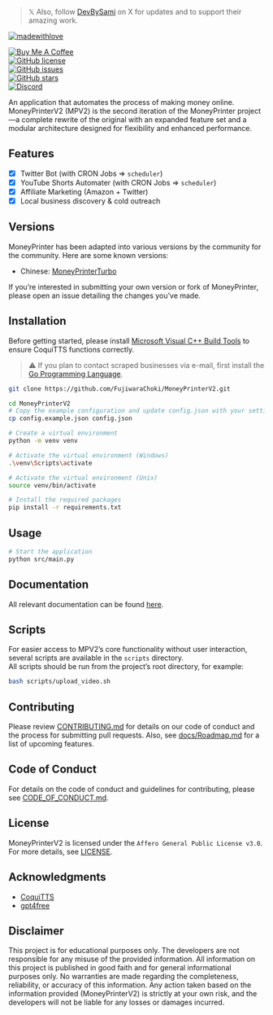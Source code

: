 > 𝕏 Also, follow [DevBySami](https://x.com/DevBySami) on X for updates and to support their amazing work.

[![madewithlove](https://img.shields.io/badge/made_with-%E2%9D%A4-red?style=for-the-badge&labelColor=orange)](https://github.com/FujiwaraChoki/MoneyPrinterV2)

[![Buy Me A Coffee](https://img.shields.io/badge/Buy%20Me%20A%20Coffee-Donate-brightgreen?logo=buymeacoffee)](https://www.buymeacoffee.com/fujicodes)  
[![GitHub license](https://img.shields.io/github/license/FujiwaraChoki/MoneyPrinterV2?style=for-the-badge)](https://github.com/FujiwaraChoki/MoneyPrinterV2/blob/main/LICENSE)  
[![GitHub issues](https://img.shields.io/github/issues/FujiwaraChoki/MoneyPrinterV2?style=for-the-badge)](https://github.com/FujiwaraChoki/MoneyPrinterV2/issues)  
[![GitHub stars](https://img.shields.io/github/stars/FujiwaraChoki/MoneyPrinterV2?style=for-the-badge)](https://github.com/FujiwaraChoki/MoneyPrinterV2/stargazers)  
[![Discord](https://img.shields.io/discord/1134848537704804432?style=for-the-badge)](https://dsc.gg/fuji-community)

An application that automates the process of making money online.  
MoneyPrinterV2 (MPV2) is the second iteration of the MoneyPrinter project—a complete rewrite of the original with an expanded feature set and a modular architecture designed for flexibility and enhanced performance.
<!-- 
> **Note:** MPV2 requires Python 3.9 to function effectively.  
> Watch the YouTube overview [here](https://youtu.be/wAZ_ZSuIqfk). -->

## Features

- [x] Twitter Bot (with CRON Jobs => `scheduler`)
- [x] YouTube Shorts Automater (with CRON Jobs => `scheduler`)
- [x] Affiliate Marketing (Amazon + Twitter)
- [x] Local business discovery & cold outreach

## Versions

MoneyPrinter has been adapted into various versions by the community for the community. Here are some known versions:

- Chinese: [MoneyPrinterTurbo](https://github.com/harry0703/MoneyPrinterTurbo)

If you’re interested in submitting your own version or fork of MoneyPrinter, please open an issue detailing the changes you’ve made.

## Installation

Before getting started, please install [Microsoft Visual C++ Build Tools](https://visualstudio.microsoft.com/de/visual-cpp-build-tools/) to ensure CoquiTTS functions correctly.

> ⚠️ If you plan to contact scraped businesses via e-mail, first install the [Go Programming Language](https://golang.org/).

```bash
git clone https://github.com/FujiwaraChoki/MoneyPrinterV2.git

cd MoneyPrinterV2
# Copy the example configuration and update config.json with your settings
cp config.example.json config.json

# Create a virtual environment
python -m venv venv

# Activate the virtual environment (Windows)
.\venv\Scripts\activate

# Activate the virtual environment (Unix)
source venv/bin/activate

# Install the required packages
pip install -r requirements.txt
```

## Usage

```bash
# Start the application
python src/main.py
```

## Documentation

All relevant documentation can be found [here](docs/).

## Scripts

For easier access to MPV2’s core functionality without user interaction, several scripts are available in the `scripts` directory.  
All scripts should be run from the project’s root directory, for example:
```bash
bash scripts/upload_video.sh
```

## Contributing

Please review [CONTRIBUTING.md](CONTRIBUTING.md) for details on our code of conduct and the process for submitting pull requests. Also, see [docs/Roadmap.md](docs/Roadmap.md) for a list of upcoming features.

## Code of Conduct

For details on the code of conduct and guidelines for contributing, please see [CODE_OF_CONDUCT.md](CODE_OF_CONDUCT.md).

## License

MoneyPrinterV2 is licensed under the `Affero General Public License v3.0`. For more details, see [LICENSE](LICENSE).

## Acknowledgments

- [CoquiTTS](https://github.com/coqui-ai/TTS)
- [gpt4free](https://github.com/xtekky/gpt4free)

## Disclaimer

This project is for educational purposes only. The developers are not responsible for any misuse of the provided information. All information on this project is published in good faith and for general informational purposes only. No warranties are made regarding the completeness, reliability, or accuracy of this information. Any action taken based on the information provided (MoneyPrinterV2) is strictly at your own risk, and the developers will not be liable for any losses or damages incurred.